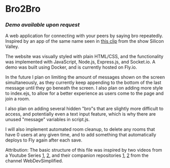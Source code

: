 # Bro2Bro

### *Demo available upon request*

A web application for connecting with your peers by saying bro repeatedly.  Inspired by an app of the same name seen in [this clip](https://youtu.be/OVoFzu-vH4o) from the show Silicon Valley.

The website was visually styled with plain HTML/CSS, and the functionality was implemented with JavaScript, Node.js, Express.js, and Socket.io. A demo was built using Docker, and is currently hosted on Fly.io.

In the future I plan on limiting the amount of messages shown on the screen simultaneously, as they currently keep appending to the bottom of the last message until they go beneath the screen.  I also plan on adding more style to index.ejs, to allow for a better experience as users come to the page and join a room.

<!--
## Setup
Quickstart with Docker:
bash
# Build the docker container
docker build . -t logantml/bro2bro

# Run the container (add -d to background it)
docker run -p 3000:3000 logantml/bro2bro

# Get shell within the container
docker exec -it <container id> /bin/bash

# Run the developement server
# Accessible at http://localhost:3000
npm run devStart
main
-->

I also plan on adding several hidden "bro"s that are slightly more difficult to access, and potentially even a text input feature, which is why there are unused "message" variables in script.js.

I will also implement automated room cleanup, to delete any rooms that have 0 users at any given time, and to add something that automatically deploys to Fly again after each save.

Attribution:
The basic structure of this file was inspired by two videos from a Youtube Series [1](https://www.youtube.com/watch?v=rxzOqP9YwmM), [2](https://www.youtube.com/watch?v=UymGJnv-WsE), and their companion repositories [1](https://github.com/WebDevSimplified/Realtime-Simple-Chat-App), [2](https://github.com/WebDevSimplified/Realtime-Chat-App-With-Rooms) from the channel WebDevSimplified.
